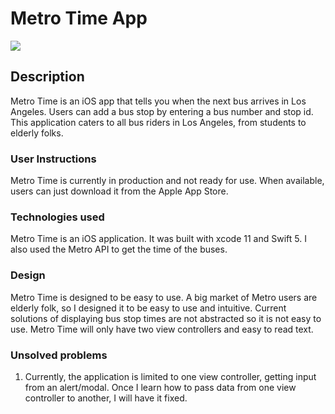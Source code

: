 # Metro Time App



![](https://ca-times.brightspotcdn.com/dims4/default/df9bf93/2147483647/strip/true/crop/2048x1152+0+0/resize/840x473!/quality/90/?url=https%3A%2F%2Fca-times.brightspotcdn.com%2F99%2F86%2F5ca793dbd9b939d7c66b1959b436%2Fla-1510607637-iss84utoon-snap-image)


## Description


Metro Time is an iOS app that tells you when the next bus arrives in Los Angeles. Users can add a bus stop by entering a bus number and stop id. This application caters to all bus riders in Los Angeles, from students to elderly folks.


### User Instructions


Metro Time is currently in production and not ready for use. When available, users can just download it from the Apple App Store. 


### Technologies used

Metro Time is an iOS application. It was built with xcode 11 and Swift 5. I also used the Metro API to get the time of the buses.


### Design



Metro Time is designed to be easy to use. A big market of Metro users are elderly folk, so I designed it to be easy to use and intuitive. Current solutions of displaying bus stop times are not abstracted so it is not easy to use. Metro Time will only have two view controllers and easy to read text. 



### Unsolved problems



1) Currently, the application is limited to one view controller, getting input from an alert/modal. Once I learn how to pass data from one view controller to another, I will have it fixed.
